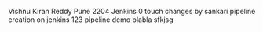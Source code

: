 Vishnu Kiran Reddy
Pune
2204
Jenkins
0 touch
changes by sankari
pipeline creation on jenkins
123
pipeline demo
blabla
sfkjsg